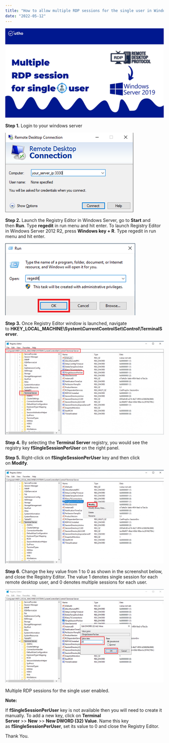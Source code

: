 ```yaml
---
title: "How to allow multiple RDP sessions for the single user in Windows Server"
date: "2022-05-12"
---
```


![](images/How-to-allow-multiple-RDP-sessions-for-the-single-user-in-Windows-Server_utho.jpg)

**Step 1.** Login to your windows server

![](images/Screenshot_1-13.png)

**Step 2.** Launch the Registry Editor in Windows Server, go to **Start** and then **Run**. Type **regedit** in run menu and hit enter. To launch Registry Editor in Windows Server 2012 R2, press **Windows key + R**. Type regedit in run menu and hit enter.

![](images/Screenshot_2-20.png)

**Step 3.** Once Registry Editor window is launched, navigate to **HKEY\_LOCAL\_MACHINE\\System\\CurrentControlSet\\Control\\TerminalServer**.

![](images/Screenshot_3-14-1024x602.png)

**Step 4.** By selecting the **Terminal Server** registry, you would see the registry key **fSingleSessionPerUser** on the right panel.

**Step 5.** Right-click on **fSingleSessionPerUser** key and then click on **Modify**_._ 

![](images/Screenshot_4-15-1024x601.png)

**Step 6**. Change the key value from 1 to 0 as shown in the screenshot below, and close the Registry Editor. The value 1 denotes single session for each remote desktop user, and 0 denotes multiple sessions for each user.

![](images/Screenshot_5-12.png)

Multiple RDP sessions for the single user enabled.

**Note:**

If **fSingleSessionPerUser** key is not available then you will need to create it manually. To add a new key, click on **Terminal Server** \>> **New** \>> **New DWORD (32) Value**. Name this key as **fSingleSessionPerUser**, set its value to 0 and close the Registry Editor.

Thank You.
